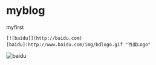# myblog
myfirst

    [![baidu]](http://baidu.com)  
    [baidu]:http://www.baidu.com/img/bdlogo.gif "百度Logo"  
![baidu](http://www.baidu.com/img/bdlogo.gif "百度logo")  
